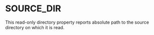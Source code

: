   

# SOURCE_DIR  
This read-only directory property reports absolute path to the source
directory on which it is read.  

